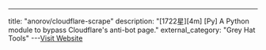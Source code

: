 ---
title: "anorov/cloudflare-scrape"
description: "[1722星][4m] [Py]  A Python module to bypass Cloudflare's anti-bot page."
external_category: "Grey Hat Tools"
---[Visit Website](https://github.com/anorov/cloudflare-scrape)

